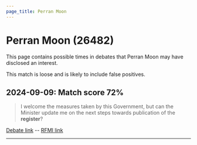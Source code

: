 ```yaml
---
page_title: Perran Moon
---
```


# Perran Moon  (26482)

This page contains possible times in debates that Perran Moon may have disclosed an interest.

This match is loose and is likely to include false positives. 



## 2024-09-09: Match score 72%

>I welcome the measures taken by this Government, but can the Minister update me on the next steps towards publication of the **register**?

[Debate link](https://www.theyworkforyou.com/debates/?id=2024-09-09b.568.2)  --  [RFMI link](https://www.theyworkforyou.com/mp/26482/register)


---

